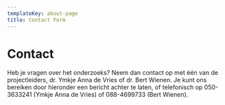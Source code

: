 ```yaml
---
templateKey: about-page
title: Contact Form
---
```

# Contact

Heb je vragen over het onderzoeks? Neem dan contact op met één van de projectleiders, dr. Ymkje Anna de Vries of dr. Bert
Wienen. Je kunt ons bereiken door hieronder een bericht achter te laten, of telefonisch op 050-3633241 (Ymkje Anna de
Vries) of 088-4699733 (Bert Wienen).
